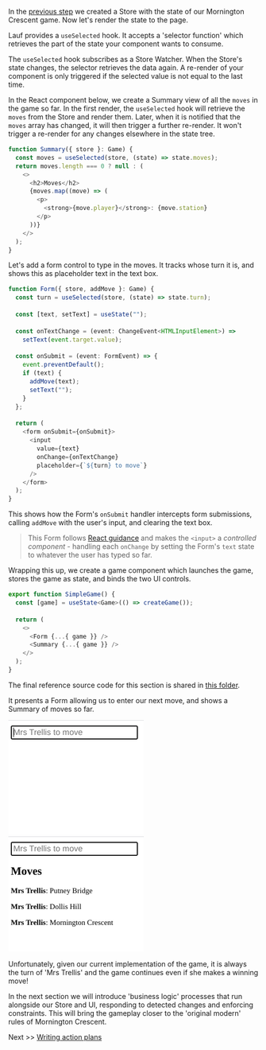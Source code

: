 In the [previous step](./storeIntroduction.md) we created a Store with the state of our Mornington Crescent game. Now let's render the state to the page.

Lauf provides a `useSelected` hook. It accepts a 'selector function' which retrieves the part of the state your component wants to consume.

The `useSelected` hook subscribes as a Store Watcher. When the Store's state changes, the selector retrieves the data again. A re-render of your component is only triggered if the selected value is not equal to the last time.

In the React component below, we create a Summary view of all the `moves` in the game so far. In the first render, the `useSelected` hook will retrieve the `moves` from the Store and render them. Later, when it is notified that the `moves` array has changed, it will then trigger a further re-render. It won't trigger a re-render for any changes elsewhere in the state tree.

```typescript
function Summary({ store }: Game) {
  const moves = useSelected(store, (state) => state.moves);
  return moves.length === 0 ? null : (
    <>
      <h2>Moves</h2>
      {moves.map((move) => (
        <p>
          <strong>{move.player}</strong>: {move.station}
        </p>
      ))}
    </>
  );
}
```

Let's add a form control to type in the moves. It tracks whose turn it is, and shows this as placeholder text in the text box.

```typescript
function Form({ store, addMove }: Game) {
  const turn = useSelected(store, (state) => state.turn);

  const [text, setText] = useState("");

  const onTextChange = (event: ChangeEvent<HTMLInputElement>) =>
    setText(event.target.value);

  const onSubmit = (event: FormEvent) => {
    event.preventDefault();
    if (text) {
      addMove(text);
      setText("");
    }
  };

  return (
    <form onSubmit={onSubmit}>
      <input
        value={text}
        onChange={onTextChange}
        placeholder={`${turn} to move`}
      />
    </form>
  );
}
```

This shows how the Form's `onSubmit` handler intercepts form submissions, calling `addMove` with the user's input, and clearing the text box.

> This Form follows [React guidance](https://reactjs.org/docs/forms.html) and makes the `<input>` a _controlled component_ - handling each `onChange` by setting the Form's `text` state to whatever the user has typed so far.

Wrapping this up, we create a game component which launches the game, stores the game as state, and binds the two UI controls.

```typescript
export function SimpleGame() {
  const [game] = useState<Game>(() => createGame());

  return (
    <>
      <Form {...{ game }} />
      <Summary {...{ game }} />
    </>
  );
}
```

The final reference source code for this section is shared in [this folder](../../apps/nextjs-mornington/src/tutorial/bind).

It presents a Form allowing us to enter our next move, and shows a Summary of moves so far.

![Start State](images/bind_start.png) ![Final State](images/bind_finish.png)

Unfortunately, given our current implementation of the game, it is always the turn of 'Mrs Trellis' and the game continues even if she makes a winning move!

In the next section we will introduce 'business logic' processes that run alongside our Store and UI, responding to detected changes and enforcing constraints. This will bring the gameplay closer to the 'original modern' rules of Mornington Crescent.

Next >> [Writing action plans](./actionPlans.md)
